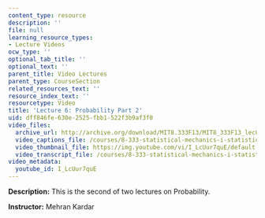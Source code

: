 ```yaml
---
content_type: resource
description: ''
file: null
learning_resource_types:
- Lecture Videos
ocw_type: ''
optional_tab_title: ''
optional_text: ''
parent_title: Video Lectures
parent_type: CourseSection
related_resources_text: ''
resource_index_text: ''
resourcetype: Video
title: 'Lecture 6: Probability Part 2'
uid: dff846fe-630e-2525-fbb1-522f3b9af3f0
video_files:
  archive_url: http://archive.org/download/MIT8.333F13/MIT8_333F13_lec06_300k.mp4
  video_captions_file: /courses/8-333-statistical-mechanics-i-statistical-mechanics-of-particles-fall-2013/0c6c24661d785f06a02f7997addd0578_I_LcUur7quE.vtt
  video_thumbnail_file: https://img.youtube.com/vi/I_LcUur7quE/default.jpg
  video_transcript_file: /courses/8-333-statistical-mechanics-i-statistical-mechanics-of-particles-fall-2013/2632a11d682c265c4b538a8b55f847bf_I_LcUur7quE.pdf
video_metadata:
  youtube_id: I_LcUur7quE
---
```


**Description:** This is the second of two lectures on Probability.

**Instructor:** Mehran Kardar
